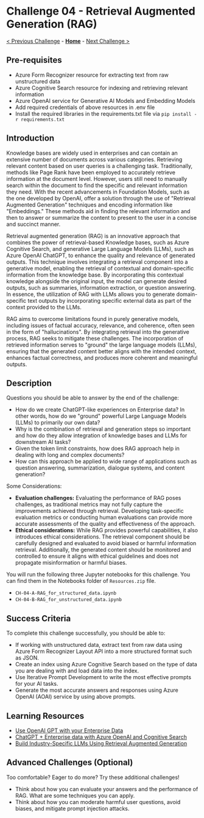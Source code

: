 # Challenge 04 - Retrieval Augmented Generation (RAG) 

[< Previous Challenge](./Challenge-03.md) - **[Home](../README.md)** - [Next Challenge >](./Challenge-05.md)

## Pre-requisites 

* Azure Form Recognizer resource for extracting text from raw unstructured data
* Azure Cognitive Search resource for indexing and retrieving relevant information
* Azure OpenAI service for Generative AI Models and Embedding Models
* Add required credentials of above resources in .env file 
* Install the required libraries in the requirements.txt file via ```pip install -r requirements.txt ```

## Introduction

Knowledge bases are widely used in enterprises and can contain an extensive number of documents across various categories. Retrieving relevant content based on user queries is a challenging task. Traditionally, methods like Page Rank have been employed to accurately retrieve information at the document level. However, users still need to manually search within the document to find the specific and relevant information they need. With the recent advancements in Foundation Models, such as the one developed by OpenAI, offer a solution through the use of "Retrieval Augmented Generation" techniques and encoding information like "Embeddings." These methods aid in finding the relevant information and then to answer or summarize the content to present to the user in a concise and succinct manner.

Retrieval augmented generation (RAG) is an innovative approach that combines the power of retrieval-based Knowledge bases, such as Azure Cognitive Search, and generative Large Language Models (LLMs), such as Azure OpenAI ChatGPT, to enhance the quality and relevance of generated outputs. This technique involves integrating a retrieval component into a generative model, enabling the retrieval of contextual and domain-specific information from the knowledge base. By incorporating this contextual knowledge alongside the original input, the model can generate desired outputs, such as summaries, information extraction, or question answering. In essence, the utilization of RAG with LLMs allows you to generate domain-specific text outputs by incorporating specific external data as part of the context provided to the LLMs.

RAG aims to overcome limitations found in purely generative models, including issues of factual accuracy, relevance, and coherence, often seen in the form of "hallucinations". By integrating retrieval into the generative process, RAG seeks to mitigate these challenges. The incorporation of retrieved information serves to "ground" the large language models (LLMs), ensuring that the generated content better aligns with the intended context, enhances factual correctness, and produces more coherent and meaningful outputs.

## Description

Questions you should be able to answer by the end of the challenge:

* How do we create ChatGPT-like experiences on Enterprise data? In other words, how do we "ground" powerful Large Language Models (LLMs) to primarily our own data?
* Why is the combination of retrieval and generation steps so important and how do they allow integration of knowledge bases and LLMs for downstream AI tasks?
* Given the token limit constraints, how does RAG approach help in dealing with long and complex documents?
* How can this approach be applied to wide range of applications such as question answering, summarization, dialogue systems, and content generation?

Some Considerations:

* **Evaluation challenges:** Evaluating the performance of RAG poses challenges, as traditional metrics may not fully capture the improvements achieved through retrieval. Developing task-specific evaluation metrics or conducting human evaluations can provide more accurate assessments of the quality and effectiveness of the approach.
* **Ethical considerations:** While RAG provides powerful capabilities, it also introduces ethical considerations. The retrieval component should be carefully designed and evaluated to avoid biased or harmful information retrieval. Additionally, the generated content should be monitored and controlled to ensure it aligns with ethical guidelines and does not propagate misinformation or harmful biases.

You will run the following three Jupyter notebooks for this challenge. You can find them in the Notebooks folder of `Resources.zip` file.

* `CH-04-A-RAG_for_structured_data.ipynb` 
* `CH-04-B-RAG_for_unstructured_data.ipynb`


## Success Criteria

To complete this challenge successfully, you should be able to:
- If working with unstructured data, extract text from raw data using Azure Form Recognizer Layout API into a more structured format such as JSON.
- Create an index using Azure Cognitive Search based on the type of data you are dealing with and load data into the index. 
- Use Iterative Prompt Development to write the most effective prompts for your AI tasks.
- Generate the most accurate answers and responses using Azure OpenAI (AOAI) service by using above prompts.

## Learning Resources

- [Use OpenAI GPT with your Enterprise Data](https://techcommunity.microsoft.com/t5/startups-at-microsoft/use-openai-gpt-with-your-enterprise-data/ba-p/3817141)
- [ChatGPT + Enterprise data with Azure OpenAI and Cognitive Search](https://github.com/Azure-Samples/azure-search-openai-demo)
- [Build Industry-Specific LLMs Using Retrieval Augmented Generation](https://towardsdatascience.com/build-industry-specific-llms-using-retrieval-augmented-generation-af9e98bb6f68)

## Advanced Challenges (Optional)

Too comfortable?  Eager to do more?  Try these additional challenges!

- Think about how you can evaluate your answers and the performance of RAG. What are some techniques you can apply.
- Think about how you can moderate harmful user questions, avoid biases, and mitigate prompt injection attacks.
